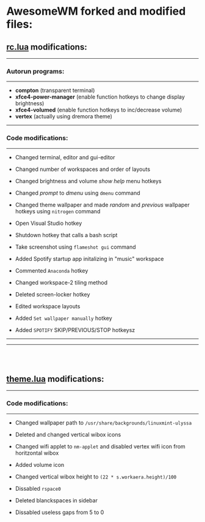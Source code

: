 # **AwesomeWM forked and modified files:**

## [**rc.lua**](./rc.lua) modifications:
___

### Autorun programs:
---
- **compton** (transparent terminal)
- **xfce4-power-manager** (enable function hotkeys to change display brightness)
- **xfce4-volumed** (enable function hotkeys to inc/decrease volume)
- **vertex** (actually using dremora theme)
---
### Code modifications:
---
- Changed terminal, editor and gui-editor 

- Changed number of workspaces and order of layouts

- Changed brightness and volume *show help* menu hotkeys

- Changed *prompt* to *dmenu* using `dmenu` command

- Changed theme wallpaper and made *random* and *previous* wallpaper hotkeys using `nitrogen` command

- Open Visual Studio hotkey

- Shutdown hotkey that calls a bash script

- Take screenshot using `flameshot gui` command

- Added Spotify startup app initalizing in "music" workspace

- Commented `Anaconda` hotkey

- Changed workspace-2 tiling method

- Deleted screen-locker hotkey

- Edited workspace layouts

- Added `Set wallpaper manually` hotkey

- Added `SPOTIFY` SKIP/PREVIOUS/STOP hotkeysz
___
___

<br/><br/>
## [**theme.lua**](./themes/vertex/theme.lua) modifications:
---
### Code modifications:
---
- Changed wallpaper path to `/usr/share/backgrounds/linuxmint-ulyssa`

- Deleted and changed vertical wibox icons

- Changed wifi applet to `nm-applet` and disabled vertex wifi icon from horitzontal wibox

- Added volume icon

- Changed vertical wibox height to 
`(22 * s.workaera.height)/100`

- Dissabled `rspace0`

- Deleted blanckspaces in sidebar

- Dissabled useless gaps from 5 to 0
